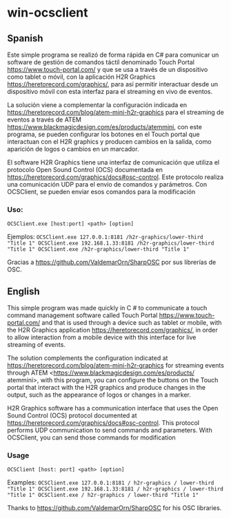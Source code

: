 # win-ocsclient

## Spanish

Este simple programa se realizó de forma rápida en C# para comunicar un software de gestión de comandos táctil denominado  Touch Portal <https://www.touch-portal.com/> y que se usa a través de un dispositivo como tablet o móvil, con la aplicación H2R Graphics <https://heretorecord.com/graphics/>, para así permitir interactuar desde un dispositivo móvil con esta interfaz para el streaming en vivo de eventos.

La solución viene a complementar la configuración indicada en https://heretorecord.com/blog/atem-mini-h2r-graphics para el streaming de eventos a través de ATEM <https://www.blackmagicdesign.com/es/products/atemmini>, con este programa, se pueden configurar los botones en el Touch portal que interactuan con el H2R graphics y producen cambios en la salida, como aparición de logos o cambios en un marcador.

El software H2R Graphics tiene una interfaz de comunicación que utiliza el protocolo Open Sound Control (OCS) documentada en <https://heretorecord.com/graphics/docs#osc-control>. Este protocolo realiza una comunicación UDP para el envío de comandos y parámetros. Con OCSClient, se pueden enviar esos comandos para la modificación


### Uso: 
`OCSClient.exe [host:port] <path> [option]`

Ejemplos:
 `
 OCSClient.exe 127.0.0.1:8181 /h2r-graphics/lower-third "Title 1"
 OCSClient.exe 192.168.1.33:8181 /h2r-graphics/lower-third "Title 1"
 OCSClient.exe /h2r-graphics/lower-third "Title 1"
 `

Gracias a https://github.com/ValdemarOrn/SharpOSC por sus librerías de OSC.

## English

This simple program was made quickly in C # to communicate a touch command management software called Touch Portal <https://www.touch-portal.com/> and that is used through a device such as tablet or mobile, with the H2R Graphics application <https://heretorecord.com/graphics/>, in order to allow interaction from a mobile device with this interface for live streaming of events.

The solution complements the configuration indicated at https://heretorecord.com/blog/atem-mini-h2r-graphics for streaming events through ATEM <https://www.blackmagicdesign.com/es/products/ atemmini>, with this program, you can configure the buttons on the Touch portal that interact with the H2R graphics and produce changes in the output, such as the appearance of logos or changes in a marker.

H2R Graphics software has a communication interface that uses the Open Sound Control (OCS) protocol documented at <https://heretorecord.com/graphics/docs#osc-control>. This protocol performs UDP communication to send commands and parameters. With OCSClient, you can send those commands for modification


### Usage
`OCSClient [host: port] <path> [option]`

Examples:
 `
 OCSClient.exe 127.0.0.1:8181 / h2r-graphics / lower-third "Title 1"
 OCSClient.exe 192.168.1.33:8181 / h2r-graphics / lower-third "Title 1"
 OCSClient.exe / h2r-graphics / lower-third "Title 1"
`

 Thanks to https://github.com/ValdemarOrn/SharpOSC for his OSC libraries.